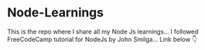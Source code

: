 # Node-Learnings
This is the repo where I share all my Node Js learnings... I followed FreeCodeCamp tutorial for NodeJs by John Smilga... Link below 👇
